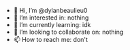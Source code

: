 - 👋 Hi, I’m @dylanbeaulieu0
- 👀 I’m interested in: nothing
- 🌱 I’m currently learning: idk
- 💞️ I’m looking to collaborate on: nothing
- 📫 How to reach me: don't

<!---
dylanbeaulieu0/dylanbeaulieu0 is a ✨ special ✨ repository because its `README.md` (this file) appears on your GitHub profile.
You can click the Preview link to take a look at your changes.
--->
